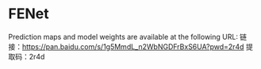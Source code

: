# FENet
Prediction maps and model weights are available at the following URL:
链接：https://pan.baidu.com/s/1g5MmdL_n2WbNGDFrBxS6UA?pwd=2r4d 提取码：2r4d
